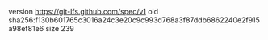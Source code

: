 version https://git-lfs.github.com/spec/v1
oid sha256:f130b601765c3016a24c3e20c9c993d768a3f87ddb6862240e2f915a98ef81e6
size 239
